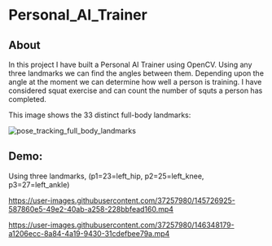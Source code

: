 # Personal_AI_Trainer

## About

In this project I have built a Personal AI Trainer using OpenCV. Using any three landmarks we can find the angles between them. Depending upon the angle at the moment we can determine how well a person is training. I have considered squat exercise and can count the number of squts a person has completed. 

This image shows the 33 distinct full-body landmarks:

![pose_tracking_full_body_landmarks](https://user-images.githubusercontent.com/37257980/145725762-2c659af2-ec3d-492b-b1b9-0c8e9157d869.png)


## Demo:
Using three landmarks, (p1=23=left_hip,  p2=25=left_knee,  p3=27=left_ankle)

https://user-images.githubusercontent.com/37257980/145726925-587860e5-49e2-40ab-a258-228bbfead160.mp4



https://user-images.githubusercontent.com/37257980/146348179-a1206ecc-8a84-4a19-9430-31cdefbee79a.mp4

